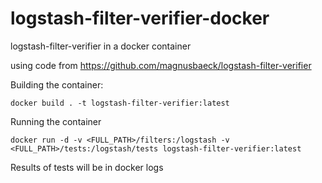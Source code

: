 # logstash-filter-verifier-docker
logstash-filter-verifier in a docker container

using code from https://github.com/magnusbaeck/logstash-filter-verifier

Building the container:

``` docker build . -t logstash-filter-verifier:latest ```

Running the container

``` docker run -d -v <FULL_PATH>/filters:/logstash -v <FULL_PATH>/tests:/logstash/tests logstash-filter-verifier:latest ```

Results of tests will be in docker logs



